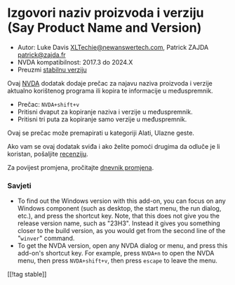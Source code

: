 # Izgovori naziv proizvoda i verziju (Say Product Name and Version) #

* Autor: Luke Davis <XLTechie@newanswertech.com>, Patrick ZAJDA
  <patrick@zajda.fr>
* NVDA kompatibilnost: 2017.3 do 2024.X
* Preuzmi [stabilnu verziju][1]

Ovaj [NVDA](https://nvaccess.org/) dodatak dodaje prečac za najavu naziva
proizvoda i verzije aktualno korištenog programa ili kopira te informacije u
međuspremnik.

* Prečac: `NVDA+shift+v`
* Pritisni dvaput za kopiranje naziva i verzije u međuspremnik.
* Pritisni tri puta za kopiranje samo verzije u međuspremnik.

Ovaj se prečac može premapirati u kategoriji Alati, Ulazne geste.

Ako vam se ovaj dodatak sviđa i ako želite pomoći drugima da odluče je li
koristan, pošaljite [recenziju][3].

Za povijest promjena, pročitajte [dnevnik promjena][2].

### Savjeti

* To find out the Windows version with this add-on, you can focus on any
  Windows component (such as desktop, the start menu, the run dialog, etc.),
  and press the shortcut key. Note, that this does not give you the release
  version name, such as "23H3". Instead it gives you something closer to the
  build version, as you would get from the second line of the "`winver`"
  command.
* To get the NVDA version, open any NVDA dialog or menu, and press this
  add-on's shortcut key. For example, press `NVDA+n` to open the NVDA menu,
  then press `NVDA+shift+v`, then press `escape` to leave the menu.

[[!tag stable]]

[1]:
https://www.nvaccess.org/addonStore/legacy?file=sayProductNameAndVersion

[2]:
https://github.com/opensourcesys/sayProductNameAndVersion/blob/master/changelog.md#readme

[3]: https://github.com/nvaccess/addon-datastore/discussions/2683
